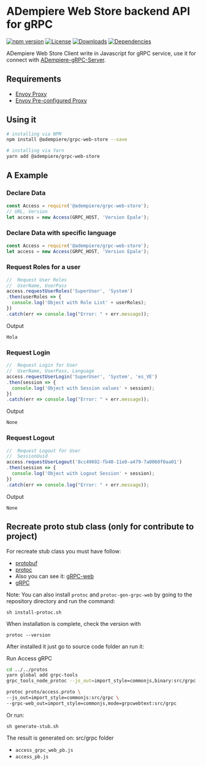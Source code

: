# ADempiere Web Store backend API for gRPC
[![npm version](https://img.shields.io/npm/v/@adempiere/grpc-web-store.svg)](https://www.npmjs.com/package/@adempiere/grpc-web-store)
[![License](https://img.shields.io/npm/l/@adempiere/grpc-web-store.svg)](https://github.com/erpcya/adempiere-web-store/blob/master/LICENSE)
[![Downloads](https://img.shields.io/npm/dm/@adempiere/grpc-web-store.svg)](https://www.npmjs.com/package/@adempiere/grpc-web-store)
[![Dependencies](https://img.shields.io/librariesio/github/erpcya/grpc-web-store.svg)](https://www.npmjs.com/package/@adempiere/grpc-web-store)

ADempiere Web Store Client write in Javascript for gRPC service, use it for connect with
[ADempiere-gRPC-Server](https://github.com/erpcya/adempiere-gRPC-Server).

## Requirements
- [Envoy Proxy](https://www.envoyproxy.io/)
- [Envoy Pre-configured Proxy](https://github.com/erpcya/gRPC-Envoy-Proxy)

## Using it

``` bash
# installing via NPM
npm install @adempiere/grpc-web-store --save
```
``` bash
# installing via Yarn
yarn add @adempiere/grpc-web-store
```

## A Example
### Declare Data
```javascript
const Access = require('@adempiere/grpc-web-store');
// URL, Version
let access = new Access(GRPC_HOST, 'Version Epale');
```
### Declare Data with specific language
```javascript
const Access = require('@adempiere/grpc-web-store');
let access = new Access(GRPC_HOST, 'Version Epale');
```

### Request Roles for a user
```javascript
//  Request User Roles
//  UserName, UserPass
access.requestUserRoles('SuperUser', 'System')
.then(userRoles => {
  console.log('Object with Role List' + userRoles);
})
.catch(err => console.log("Error: " + err.message));
```

Output
```
Hola
```

### Request Login
```javascript
//  Request Login for User
//  UserName, UserPass, Language
access.requestUserLogin('SuperUser', 'System', 'es_VE')
.then(session => {
  console.log('Object with Session values' + session);
})
.catch(err => console.log("Error: " + err.message));
```

Output
```
None
```

### Request Logout
```javascript
//  Request Logout for User
//  SessionUuid
access.requestUserLogout('8cc49692-fb40-11e8-a479-7a0060f0aa01')
.then(session => {
  console.log('Object with Logout Session' + session);
})
.catch(err => console.log("Error: " + err.message));
```

Output
```
None
```

## Recreate proto stub class (only for contribute to project)
For recreate stub class you must have follow:
- [protobuf](https://github.com/protocolbuffers/protobuf/releases)
- [protoc](https://github.com/grpc/grpc-web/releases)
- Also you can see it: [gRPC-web](https://github.com/grpc/grpc-web)
- [gRPC](https://grpc.io/docs/tutorials/basic/web.html)

Note: You can also install `protoc` and `protoc-gen-grpc-web` by going to the repository directory and run the command:
```Shell
sh install-protoc.sh
```

When installation is complete, check the version with
```Shell
protoc --version
```

After installed it just go to source code folder an run it:

Run Access gRPC
```sh
cd ../../protos
yarn global add grpc-tools
grpc_tools_node_protoc --js_out=import_style=commonjs,binary:src/grpc --grpc_out=src/grpc --plugin=protoc-gen-grpc=`which grpc_tools_node_protoc_plugin` proto/helloworld.proto

protoc proto/access.proto \
--js_out=import_style=commonjs:src/grpc \
--grpc-web_out=import_style=commonjs,mode=grpcwebtext:src/grpc
```

Or run:
```Shell
sh generate-stub.sh
```

The result is generated on: src/grpc folder
- `access_grpc_web_pb.js`
- `access_pb.js`
